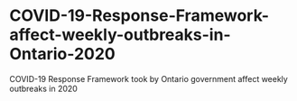 # COVID-19-Response-Framework-affect-weekly-outbreaks-in-Ontario-2020
COVID-19 Response Framework took by Ontario government affect weekly outbreaks  in 2020
